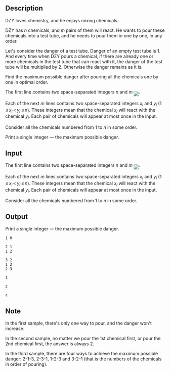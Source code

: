 ## Description

<div><p><span class="tex-font-style-it">DZY loves chemistry, and he enjoys mixing chemicals.</span></p><p>DZY has <span class="tex-span"><i>n</i></span> chemicals, and <span class="tex-span"><i>m</i></span> pairs of them will react. He wants to pour these chemicals into a test tube, and he needs to pour them in one by one, in any order. </p><p>Let's consider the danger of a test tube. Danger of an empty test tube is <span class="tex-span">1</span>. And every time when DZY pours a chemical, if there are already one or more chemicals in the test tube that can react with it, the danger of the test tube will be multiplied by <span class="tex-span">2</span>. Otherwise the danger remains as it is.</p><p>Find the maximum possible danger after pouring all the chemicals one by one in optimal order.</p></div><div class="input-specification"><p>The first line contains two space-separated integers <span class="tex-span"><i>n</i></span> and <span class="tex-span"><i>m</i></span> <img align="middle" class="tex-formula" src="file://8f799Ux8.png" style="max-width: 100.0%;max-height: 100.0%;">.</p><p>Each of the next <span class="tex-span"><i>m</i></span> lines contains two space-separated integers <span class="tex-span"><i>x</i><sub class="lower-index"><i>i</i></sub></span> and <span class="tex-span"><i>y</i><sub class="lower-index"><i>i</i></sub></span> <span class="tex-span">(1 ≤ <i>x</i><sub class="lower-index"><i>i</i></sub> &lt; <i>y</i><sub class="lower-index"><i>i</i></sub> ≤ <i>n</i>)</span>. These integers mean that the chemical <span class="tex-span"><i>x</i><sub class="lower-index"><i>i</i></sub></span> will react with the chemical <span class="tex-span"><i>y</i><sub class="lower-index"><i>i</i></sub></span>. Each pair of chemicals will appear at most once in the input.</p><p>Consider all the chemicals numbered from <span class="tex-span">1</span> to <span class="tex-span"><i>n</i></span> in some order.</p></div><div class="output-specification"><p>Print a single integer — the maximum possible danger.</p></div>

## Input

<p>The first line contains two space-separated integers <span class="tex-span"><i>n</i></span> and <span class="tex-span"><i>m</i></span> <img align="middle" class="tex-formula" src="file://8f799Ux8.png" style="max-width: 100.0%;max-height: 100.0%;">.</p><p>Each of the next <span class="tex-span"><i>m</i></span> lines contains two space-separated integers <span class="tex-span"><i>x</i><sub class="lower-index"><i>i</i></sub></span> and <span class="tex-span"><i>y</i><sub class="lower-index"><i>i</i></sub></span> <span class="tex-span">(1 ≤ <i>x</i><sub class="lower-index"><i>i</i></sub> &lt; <i>y</i><sub class="lower-index"><i>i</i></sub> ≤ <i>n</i>)</span>. These integers mean that the chemical <span class="tex-span"><i>x</i><sub class="lower-index"><i>i</i></sub></span> will react with the chemical <span class="tex-span"><i>y</i><sub class="lower-index"><i>i</i></sub></span>. Each pair of chemicals will appear at most once in the input.</p><p>Consider all the chemicals numbered from <span class="tex-span">1</span> to <span class="tex-span"><i>n</i></span> in some order.</p>

## Output

<p>Print a single integer — the maximum possible danger.</p>





```input1
1 0

```




```input2
2 1
1 2

```




```input3
3 2
1 2
2 3

```




```output1
1

```




```output2
2

```




```output3
4

```



## Note

<p>In the first sample, there's only one way to pour, and the danger won't increase.</p><p>In the second sample, no matter we pour the <span class="tex-span">1</span>st chemical first, or pour the <span class="tex-span">2</span>nd chemical first, the answer is always <span class="tex-span">2</span>.</p><p>In the third sample, there are four ways to achieve the maximum possible danger: 2-1-3, 2-3-1, 1-2-3 and 3-2-1 (that is the numbers of the chemicals in order of pouring).</p>
